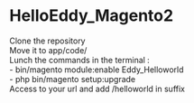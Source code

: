 # HelloEddy_Magento2

Clone the repository<br />
Move it to app/code/ <br />
Lunch the commands in the terminal : <br />
    - bin/magento module:enable Eddy_Helloworld <br />
    - php bin/magento setup:upgrade <br />
Access to your url and add /helloworld in suffix    
